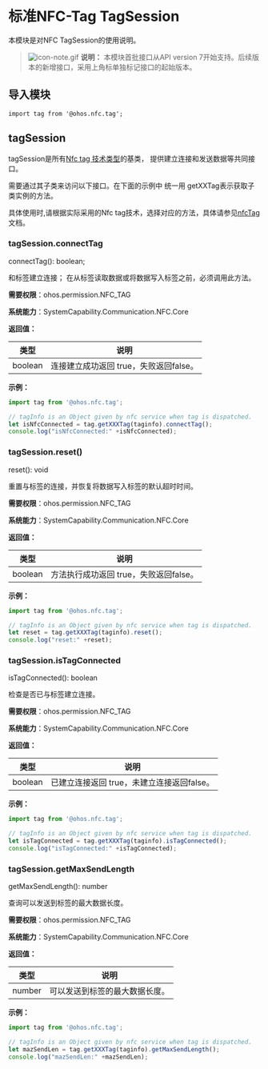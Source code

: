 # 标准NFC-Tag  TagSession

本模块是对NFC TagSession的使用说明。

> ![icon-note.gif](public_sys-resources/icon-note.gif) **说明：**
> 本模块首批接口从API version 7开始支持。后续版本的新增接口，采用上角标单独标记接口的起始版本。

## **导入模块**

```
import tag from '@ohos.nfc.tag';
```

## tagSession

tagSession是所有[Nfc tag 技术类型](js-apis-nfctech.md)的基类， 提供建立连接和发送数据等共同接口。

需要通过其子类来访问以下接口。在下面的示例中 统一用 getXXTag表示获取子类实例的方法。

具体使用时,请根据实际采用的Nfc tag技术，选择对应的方法，具体请参见[nfcTag](js-apis-nfcTag.md)文档。

### tagSession.connectTag

connectTag(): boolean;

和标签建立连接；
在从标签读取数据或将数据写入标签之前，必须调用此方法。

**需要权限**：ohos.permission.NFC_TAG

**系统能力**：SystemCapability.Communication.NFC.Core

**返回值：**

| **类型** | **说明**                             |
| ------------------ | --------------------------|
| boolean  | 连接建立成功返回 true，失败返回false。 |

**示例：**

```js
import tag from '@ohos.nfc.tag';

// tagInfo is an Object given by nfc service when tag is dispatched.
let isNfcConnected = tag.getXXXTag(taginfo).connectTag(); 
console.log("isNfcConnected:" +isNfcConnected);
```

### tagSession.reset()

reset(): void

重置与标签的连接，并恢复将数据写入标签的默认超时时间。

**需要权限**：ohos.permission.NFC_TAG

**系统能力**：SystemCapability.Communication.NFC.Core

**返回值：**

| **类型** | **说明**                             |
| ------------------ | --------------------------|
| boolean  | 方法执行成功返回 true，失败返回false。 |

**示例：**

```js
import tag from '@ohos.nfc.tag';

// tagInfo is an Object given by nfc service when tag is dispatched.
let reset = tag.getXXXTag(taginfo).reset(); 
console.log("reset:" +reset);
```

### tagSession.isTagConnected

isTagConnected(): boolean

检查是否已与标签建立连接。

**需要权限**：ohos.permission.NFC_TAG

**系统能力**：SystemCapability.Communication.NFC.Core

**返回值：**

| **类型** | **说明**                             |
| ------------------ | --------------------------|
| boolean  | 已建立连接返回 true，未建立连接返回false。 |

**示例：**

```js
import tag from '@ohos.nfc.tag';

// tagInfo is an Object given by nfc service when tag is dispatched.
let isTagConnected = tag.getXXXTag(taginfo).isTagConnected(); 
console.log("isTagConnected:" +isTagConnected);
```

### tagSession.getMaxSendLength

getMaxSendLength(): number

查询可以发送到标签的最大数据长度。

**需要权限**：ohos.permission.NFC_TAG

**系统能力**：SystemCapability.Communication.NFC.Core

**返回值：**

| **类型** | **说明**                             |
| ------------------ | --------------------------|
| number  | 可以发送到标签的最大数据长度。 |

**示例：**

```js
import tag from '@ohos.nfc.tag';

// tagInfo is an Object given by nfc service when tag is dispatched.
let mazSendLen = tag.getXXXTag(taginfo).getMaxSendLength(); 
console.log("mazSendLen:" +mazSendLen);
```